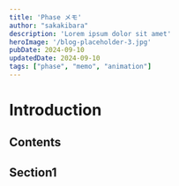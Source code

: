 ```yaml
---
title: 'Phase メモ'
author: "sakakibara"
description: 'Lorem ipsum dolor sit amet'
heroImage: '/blog-placeholder-3.jpg'
pubDate: 2024-09-10
updatedDate: 2024-09-10
tags: ["phase", "memo", "animation"]
---
```


# Introduction
## Contents
## Section1

